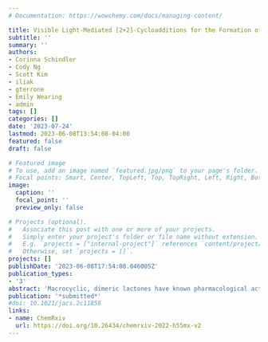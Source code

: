 ```yaml
---
# Documentation: https://wowchemy.com/docs/managing-content/

title: Visible Light-Mediated [2+2]-Cycloadditions for the Formation of Macrocyclic Dimers
subtitle: ''
summary: ''
authors:
- Corinna Schindler
- Cody Ng
- Scott Kim
- iliak
- gterrone
- Emily Wearing
- admin
tags: []
categories: []
date: '2023-07-24'
lastmod: 2023-06-08T13:54:08-04:00
featured: false
draft: false

# Featured image
# To use, add an image named `featured.jpg/png` to your page's folder.
# Focal points: Smart, Center, TopLeft, Top, TopRight, Left, Right, BottomLeft, Bottom, BottomRight.
image:
  caption: ''
  focal_point: ''
  preview_only: false

# Projects (optional).
#   Associate this post with one or more of your projects.
#   Simply enter your project's folder or file name without extension.
#   E.g. `projects = ["internal-project"]` references `content/project/deep-learning/index.md`.
#   Otherwise, set `projects = []`.
projects: []
publishDate: '2023-06-08T17:54:08.046005Z'
publication_types:
- '3'
abstract: 'Macrocyclic, dimeric lactones have known pharmacological activities that make them attractive synthetic targets but are typically synthesized following an iterative approach. Herein, we report a visible light-mediated approach to macrocyclic dimers that allows access to 1- and 2-azetine-containing dimeric lactones. Notably, up to 30-membered macrocycles are formed following this strategy that results in 1-azetine dimers via four consecutive triplet energy transfers, while 2-azetines are formed in a sequence relying on two consecutive triplet energy transfers. Computational investigations provide important insights into the reaction mechanism, suggesting that intermolecular [2+2]-cycloadditions are preferred under non-standard Curtin-Hammett conditions over the corresponding intramolecular reaction.'
publication: '*submitted*'
#doi: 10.1021/jacs.2c11858
links:
- name: ChemRxiv
  url: https://doi.org/10.26434/chemrxiv-2022-h55mx-v2
---
```

